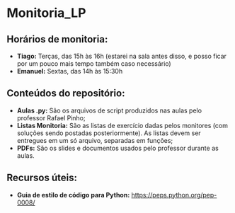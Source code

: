 # Monitoria_LP
## Horários de monitoria:
- **Tiago:** Terças, das 15h às 16h (estarei na sala antes disso, e posso ficar por um pouco mais tempo também caso necessário) 
- **Emanuel:** Sextas, das 14h às 15:30h

## Conteúdos do repositório:
- **Aulas .py:** São os arquivos de script produzidos nas aulas pelo professor Rafael Pinho;
- **Listas Monitoria:** São as listas de exercício dadas pelos monitores (com soluções sendo postadas posteriormente). As listas devem ser entregues em um só arquivo, separadas em funções;
- **PDFs:** São os slides e documentos usados pelo professor durante as aulas.

## Recursos úteis:

- **Guia de estilo de código para Python:** https://peps.python.org/pep-0008/
